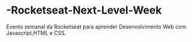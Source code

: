 # -Rocketseat-Next-Level-Week
Evento semanal da Rocketseat para aprender Desenvolvimento Web com Javascript,HTML e CSS.
